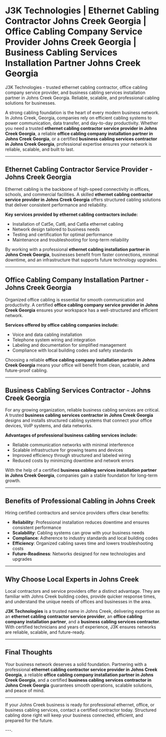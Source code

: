 # J3K Technologies | Ethernet Cabling Contractor Johns Creek Georgia | Office Cabling Company Service Provider Johns Creek Georgia | Business Cabling Services Installation Partner Johns Creek Georgia
J3K Technologies - trusted ethernet cabling contractor, office cabling company service provider, and business cabling services installation partner in Johns Creek Georgia. Reliable, scalable, and professional cabling solutions for businesses.


A strong cabling foundation is the heart of every modern business network. In Johns Creek, Georgia, companies rely on efficient cabling systems to power communication, data transfer, and day-to-day productivity. Whether you need a trusted **ethernet cabling contractor service provider in Johns Creek Georgia**, a reliable **office cabling company installation partner in Johns Creek Georgia**, or a certified **business cabling services contractor in Johns Creek Georgia**, professional expertise ensures your network is reliable, scalable, and built to last.  

---

## Ethernet Cabling Contractor Service Provider - Johns Creek Georgia  

Ethernet cabling is the backbone of high-speed connectivity in offices, schools, and commercial facilities. A skilled **ethernet cabling contractor service provider in Johns Creek Georgia** offers structured cabling solutions that deliver consistent performance and reliability.  

**Key services provided by ethernet cabling contractors include:**  
- Installation of Cat5e, Cat6, and Cat6a ethernet cabling  
- Network design tailored to business needs  
- Testing and certification for optimal performance  
- Maintenance and troubleshooting for long-term reliability  

By working with a professional **ethernet cabling installation partner in Johns Creek Georgia**, businesses benefit from faster connections, minimal downtime, and an infrastructure that supports future technology upgrades.  

---

## Office Cabling Company Installation Partner - Johns Creek Georgia  

Organized office cabling is essential for smooth communication and productivity. A certified **office cabling company service provider in Johns Creek Georgia** ensures your workspace has a well-structured and efficient network.  

**Services offered by office cabling companies include:**  
- Voice and data cabling installation  
- Telephone system wiring and integration  
- Labeling and documentation for simplified management  
- Compliance with local building codes and safety standards  

Choosing a reliable **office cabling company installation partner in Johns Creek Georgia** means your office will benefit from clean, scalable, and future-proof cabling.  

---

## Business Cabling Services Contractor - Johns Creek Georgia  

For any growing organization, reliable business cabling services are critical. A trusted **business cabling services contractor in Johns Creek Georgia** designs and installs structured cabling systems that connect your office devices, VoIP systems, and data networks.  

**Advantages of professional business cabling services include:**  
- Reliable communication networks with minimal interference  
- Scalable infrastructure for growing teams and devices  
- Improved efficiency through structured and labeled wiring  
- Reduced costs by minimizing downtime and network errors  

With the help of a certified **business cabling services installation partner in Johns Creek Georgia**, companies gain a stable foundation for long-term growth.  

---

## Benefits of Professional Cabling in Johns Creek  

Hiring certified contractors and service providers offers clear benefits:  

- **Reliability**: Professional installation reduces downtime and ensures consistent performance  
- **Scalability**: Cabling systems can grow with your business needs  
- **Compliance**: Adherence to industry standards and local building codes  
- **Efficiency**: Organized cabling saves time and lowers troubleshooting costs  
- **Future-Readiness**: Networks designed for new technologies and upgrades  

---

## Why Choose Local Experts in Johns Creek  

Local contractors and service providers offer a distinct advantage. They are familiar with Johns Creek building codes, provide quicker response times, and understand the unique needs of offices and businesses in the area.  

**J3K Technologies** is a trusted name in Johns Creek, delivering expertise as an **ethernet cabling contractor service provider**, an **office cabling company installation partner**, and a **business cabling services contractor**. With certified technicians and years of experience, J3K ensures networks are reliable, scalable, and future-ready.  

---

## Final Thoughts  

Your business network deserves a solid foundation. Partnering with a professional **ethernet cabling contractor service provider in Johns Creek Georgia**, a reliable **office cabling company installation partner in Johns Creek Georgia**, and a certified **business cabling services contractor in Johns Creek Georgia** guarantees smooth operations, scalable solutions, and peace of mind.  

---

If your Johns Creek business is ready for professional ethernet, office, or business cabling services, contact a certified contractor today. Structured cabling done right will keep your business connected, efficient, and prepared for the future.  

---.
